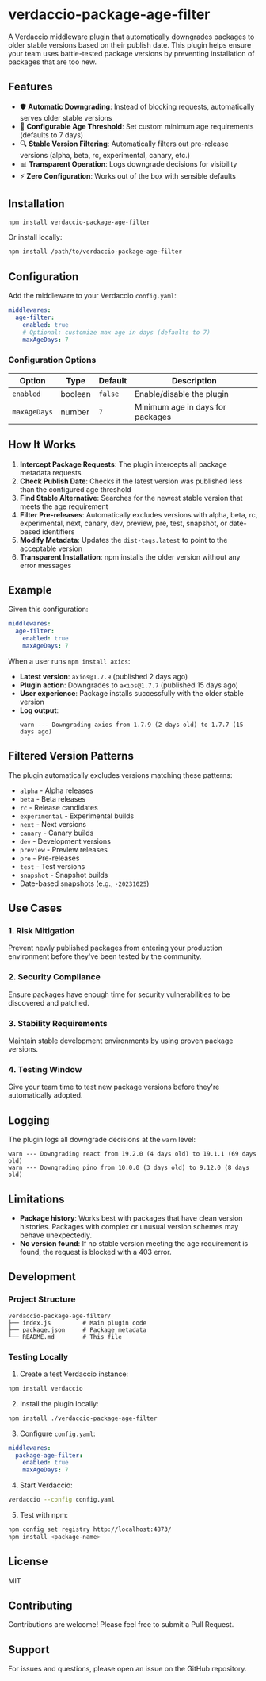 # verdaccio-package-age-filter

A Verdaccio middleware plugin that automatically downgrades packages to older stable versions based on their publish date. This plugin helps ensure your team uses battle-tested package versions by preventing installation of packages that are too new.

## Features

- 🛡️ **Automatic Downgrading**: Instead of blocking requests, automatically serves older stable versions
- 🎯 **Configurable Age Threshold**: Set custom minimum age requirements (defaults to 7 days)
- 🔍 **Stable Version Filtering**: Automatically filters out pre-release versions (alpha, beta, rc, experimental, canary, etc.)
- 📊 **Transparent Operation**: Logs downgrade decisions for visibility
- ⚡ **Zero Configuration**: Works out of the box with sensible defaults

## Installation

```bash
npm install verdaccio-package-age-filter
```

Or install locally:

```bash
npm install /path/to/verdaccio-package-age-filter
```

## Configuration

Add the middleware to your Verdaccio `config.yaml`:

```yaml
middlewares:
  age-filter:
    enabled: true
    # Optional: customize max age in days (defaults to 7)
    maxAgeDays: 7
```

### Configuration Options

| Option | Type | Default | Description |
|--------|------|---------|-------------|
| `enabled` | boolean | `false` | Enable/disable the plugin |
| `maxAgeDays` | number | `7` | Minimum age in days for packages |

## How It Works

1. **Intercept Package Requests**: The plugin intercepts all package metadata requests
2. **Check Publish Date**: Checks if the latest version was published less than the configured age threshold
3. **Find Stable Alternative**: Searches for the newest stable version that meets the age requirement
4. **Filter Pre-releases**: Automatically excludes versions with alpha, beta, rc, experimental, next, canary, dev, preview, pre, test, snapshot, or date-based identifiers
5. **Modify Metadata**: Updates the `dist-tags.latest` to point to the acceptable version
6. **Transparent Installation**: npm installs the older version without any error messages

## Example

Given this configuration:

```yaml
middlewares:
  age-filter:
    enabled: true
    maxAgeDays: 7
```

When a user runs `npm install axios`:

- **Latest version**: `axios@1.7.9` (published 2 days ago)
- **Plugin action**: Downgrades to `axios@1.7.7` (published 15 days ago)
- **User experience**: Package installs successfully with the older stable version
- **Log output**:
  ```
  warn --- Downgrading axios from 1.7.9 (2 days old) to 1.7.7 (15 days ago)
  ```

## Filtered Version Patterns

The plugin automatically excludes versions matching these patterns:

- `alpha` - Alpha releases
- `beta` - Beta releases
- `rc` - Release candidates
- `experimental` - Experimental builds
- `next` - Next versions
- `canary` - Canary builds
- `dev` - Development versions
- `preview` - Preview releases
- `pre` - Pre-releases
- `test` - Test versions
- `snapshot` - Snapshot builds
- Date-based snapshots (e.g., `-20231025`)

## Use Cases

### 1. **Risk Mitigation**
Prevent newly published packages from entering your production environment before they've been tested by the community.

### 2. **Security Compliance**
Ensure packages have enough time for security vulnerabilities to be discovered and patched.

### 3. **Stability Requirements**
Maintain stable development environments by using proven package versions.

### 4. **Testing Window**
Give your team time to test new package versions before they're automatically adopted.

## Logging

The plugin logs all downgrade decisions at the `warn` level:

```
warn --- Downgrading react from 19.2.0 (4 days old) to 19.1.1 (69 days old)
warn --- Downgrading pino from 10.0.0 (3 days old) to 9.12.0 (8 days old)
```

## Limitations

- **Package history**: Works best with packages that have clean version histories. Packages with complex or unusual version schemes may behave unexpectedly.
- **No version found**: If no stable version meeting the age requirement is found, the request is blocked with a 403 error.

## Development

### Project Structure

```
verdaccio-package-age-filter/
├── index.js         # Main plugin code
├── package.json     # Package metadata
└── README.md        # This file
```

### Testing Locally

1. Create a test Verdaccio instance:

```bash
npm install verdaccio
```

2. Install the plugin locally:

```bash
npm install ./verdaccio-package-age-filter
```

3. Configure `config.yaml`:

```yaml
middlewares:
  package-age-filter:
    enabled: true
    maxAgeDays: 7
```

4. Start Verdaccio:

```bash
verdaccio --config config.yaml
```

5. Test with npm:

```bash
npm config set registry http://localhost:4873/
npm install <package-name>
```

## License

MIT

## Contributing

Contributions are welcome! Please feel free to submit a Pull Request.

## Support

For issues and questions, please open an issue on the GitHub repository.

